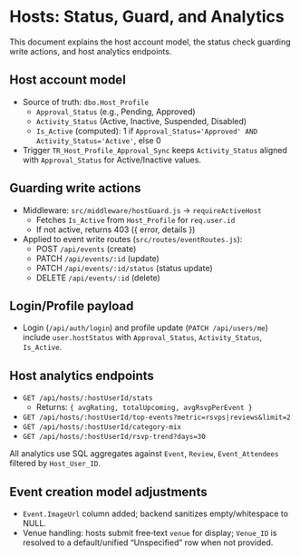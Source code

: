 # Hosts: Status, Guard, and Analytics

This document explains the host account model, the status check guarding write actions, and host analytics endpoints.

## Host account model
- Source of truth: `dbo.Host_Profile`
  - `Approval_Status` (e.g., Pending, Approved)
  - `Activity_Status` (Active, Inactive, Suspended, Disabled)
  - `Is_Active` (computed): 1 if `Approval_Status='Approved' AND Activity_Status='Active'`, else 0
- Trigger `TR_Host_Profile_Approval_Sync` keeps `Activity_Status` aligned with `Approval_Status` for Active/Inactive values.

## Guarding write actions
- Middleware: `src/middleware/hostGuard.js` → `requireActiveHost`
  - Fetches `Is_Active` from `Host_Profile` for `req.user.id`
  - If not active, returns 403 ({ error, details })
- Applied to event write routes (`src/routes/eventRoutes.js`):
  - POST `/api/events` (create)
  - PATCH `/api/events/:id` (update)
  - PATCH `/api/events/:id/status` (status update)
  - DELETE `/api/events/:id` (delete)

## Login/Profile payload
- Login (`/api/auth/login`) and profile update (`PATCH /api/users/me`) include `user.hostStatus` with `Approval_Status`, `Activity_Status`, `Is_Active`.

## Host analytics endpoints
- `GET /api/hosts/:hostUserId/stats`
  - Returns: `{ avgRating, totalUpcoming, avgRsvpPerEvent }`
- `GET /api/hosts/:hostUserId/top-events?metric=rsvps|reviews&limit=2`
- `GET /api/hosts/:hostUserId/category-mix`
- `GET /api/hosts/:hostUserId/rsvp-trend?days=30`

All analytics use SQL aggregates against `Event`, `Review`, `Event_Attendees` filtered by `Host_User_ID`.

## Event creation model adjustments
- `Event.ImageUrl` column added; backend sanitizes empty/whitespace to NULL.
- Venue handling: hosts submit free‑text `venue` for display; `Venue_ID` is resolved to a default/unified “Unspecified” row when not provided.

